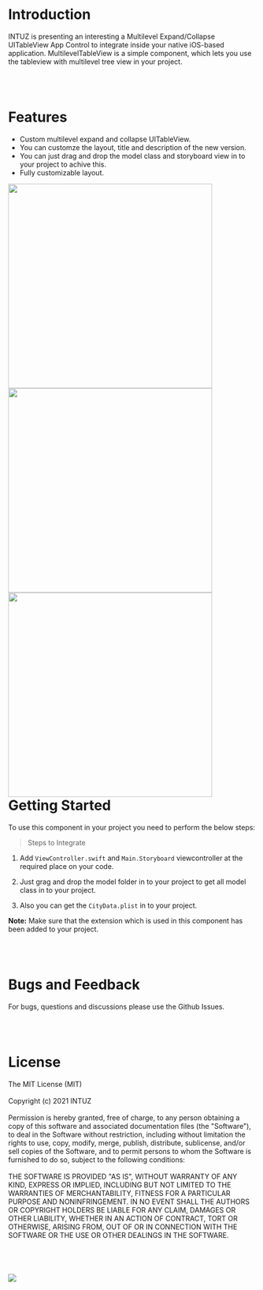 <h1>Introduction</h1>
INTUZ is presenting an interesting a Multilevel Expand/Collapse UITableView App Control to integrate inside your native iOS-based application. 
MultilevelTableView is a simple component, which lets you use the tableview with multilevel tree view in your project. 

<br/><br/>
<h1>Features</h1>

- Custom multilevel expand and collapse UITableView. 
- You can customze the layout, title and description of the new version.
- You can just drag and drop the model class and storyboard view in to your project to achive this. 
- Fully customizable layout.

<div style="float:left">
<img src="Screenshots/Screen1.png" width="414">
<img src="Screenshots/Screen2.png" width="414">
<img src="Screenshots/Screen3.png" width="414">
</div>

<br/><br/>
<h1>Getting Started</h1>

To use this component in your project you need to perform the below steps:

> Steps to Integrate


1) Add `ViewController.swift` and `Main.Storyboard` viewcontroller at the required place on your code.

2) Just grag and drop the model folder in to your project to get all model class in to your project.

3) Also you can get the `CityData.plist` in to your project.


**Note:** Make sure that the extension which is used in this component has been added to your project. 


<br/><br/>
**<h1>Bugs and Feedback</h1>**
For bugs, questions and discussions please use the Github Issues.


<br/><br/>
**<h1>License</h1>**
The MIT License (MIT)
<br/><br/>
Copyright (c) 2021 INTUZ
<br/><br/>
Permission is hereby granted, free of charge, to any person obtaining a copy of this software and associated documentation files (the "Software"), to deal in the Software without restriction, including without limitation the rights to use, copy, modify, merge, publish, distribute, sublicense, and/or sell copies of the Software, and to permit persons to whom the Software is furnished to do so, subject to the following conditions: 
<br/><br/>
THE SOFTWARE IS PROVIDED "AS IS", WITHOUT WARRANTY OF ANY KIND, EXPRESS OR IMPLIED, INCLUDING BUT NOT LIMITED TO THE WARRANTIES OF MERCHANTABILITY, FITNESS FOR A PARTICULAR PURPOSE AND NONINFRINGEMENT. IN NO EVENT SHALL THE AUTHORS OR COPYRIGHT HOLDERS BE LIABLE FOR ANY CLAIM, DAMAGES OR OTHER LIABILITY, WHETHER IN AN ACTION OF CONTRACT, TORT OR OTHERWISE, ARISING FROM, OUT OF OR IN CONNECTION WITH THE SOFTWARE OR THE USE OR OTHER DEALINGS IN THE SOFTWARE.

<br/>
<h1></h1>
<a href="https://www.intuz.com/" target="_blank"><img src="Screenshots/logo.jpeg"></a>




